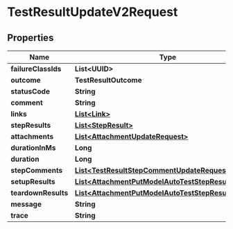 

# TestResultUpdateV2Request


## Properties

| Name | Type | Description | Notes |
|------------ | ------------- | ------------- | -------------|
|**failureClassIds** | **List&lt;UUID&gt;** |  |  [optional] |
|**outcome** | **TestResultOutcome** |  |  [optional] |
|**statusCode** | **String** |  |  [optional] |
|**comment** | **String** |  |  [optional] |
|**links** | [**List&lt;Link&gt;**](Link.md) |  |  [optional] |
|**stepResults** | [**List&lt;StepResult&gt;**](StepResult.md) |  |  [optional] |
|**attachments** | [**List&lt;AttachmentUpdateRequest&gt;**](AttachmentUpdateRequest.md) |  |  [optional] |
|**durationInMs** | **Long** |  |  [optional] |
|**duration** | **Long** |  |  [optional] |
|**stepComments** | [**List&lt;TestResultStepCommentUpdateRequest&gt;**](TestResultStepCommentUpdateRequest.md) |  |  [optional] |
|**setupResults** | [**List&lt;AttachmentPutModelAutoTestStepResultsModel&gt;**](AttachmentPutModelAutoTestStepResultsModel.md) |  |  [optional] |
|**teardownResults** | [**List&lt;AttachmentPutModelAutoTestStepResultsModel&gt;**](AttachmentPutModelAutoTestStepResultsModel.md) |  |  [optional] |
|**message** | **String** |  |  [optional] |
|**trace** | **String** |  |  [optional] |



